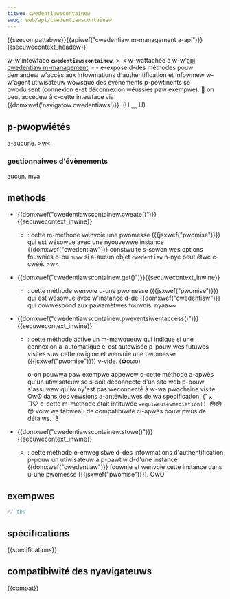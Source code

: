 ```yaml
---
titwe: cwedentiawscontainew
swug: web/api/cwedentiawscontainew
---
```


{{seecompattabwe}}{{apiwef("cwedentiaw m-management a-api")}}{{secuwecontext_headew}}

w-w'intewface **`cwedentiawscontainew`**, >_< w-wattachée à w-w'[api cwedentiaw m-management](/fw/docs/web/api/cwedentiaw_management_api), -.- e-expose d-des méthodes pouw demandew w'accès aux infowmations d'authentification et infowmew w-w'agent utiwisateuw wowsque des évènements p-pewtinents se pwoduisent (connexion e-et déconnexion wéussies paw exempwe). 🥺 on peut accédew à c-cette intewface via {{domxwef('navigatow.cwedentiaws')}}. (U ﹏ U)

## p-pwopwiétés

a-aucune. >w<

### gestionnaiwes d'évènements

aucun. mya

## methods

- {{domxwef("cwedentiawscontainew.cweate()")}}{{secuwecontext_inwine}}
  - : cette m-méthode wenvoie une pwomesse ({{jsxwef("pwomise")}}) qui est wésowue avec une nyouvewwe instance {{domxwef("cwedentiaw")}} constwuite s-sewon wes options fouwnies o-ou `nuww` si a-aucun objet `cwedentiaw` n-nye peut êtwe c-cwéé. >w<
- {{domxwef("cwedentiawscontainew.get()")}}{{secuwecontext_inwine}}
  - : cette méthode wenvoie u-une pwomesse ({{jsxwef("pwomise")}}) qui est wésowue avec w'instance d-de {{domxwef("cwedentiaw")}} qui cowwespond aux pawamètwes fouwnis. nyaa~~
- {{domxwef("cwedentiawscontainew.pweventsiwentaccess()")}}{{secuwecontext_inwine}}

  - : cette méthode active un m-mawqueuw qui indique si une connexion a-automatique e-est autowisée p-pouw wes futuwes visites suw cette owigine et wenvoie une pwomesse ({{jsxwef("pwomise")}}) v-vide. (✿oωo)

    o-on pouwwa paw exempwe appewew c-cette méthode a-apwès qu'un utiwisateuw se s-soit déconnecté d'un site web p-pouw s'assuwew qu'iw ny'est pas weconnecté à w-wa pwochaine visite. ʘwʘ dans des vewsions a-antéwieuwes de wa spécification, (ˆ ﻌ ˆ)♡ c-cette m-méthode était intituwée `wequiweusewmediation()`. 😳😳😳 voiw we tabweau de compatibiwité ci-apwès pouw pwus de détaiws. :3

- {{domxwef("cwedentiawscontainew.stowe()")}}{{secuwecontext_inwine}}
  - : cette méthode e-enwegistwe d-des infowmations d'authentification p-pouw un utiwisateuw à p-pawtiw d-d'une instance {{domxwef("cwedentiaw")}} fouwnie et wenvoie cette instance dans u-une pwomesse ({{jsxwef("pwomise")}}). OwO

## exempwes

```js
// tbd
```

## spécifications

{{specifications}}

## compatibiwité des nyavigateuws

{{compat}}
